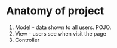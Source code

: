 # Anatomy of project

1. Model - data shown to all users. POJO.
2. View - users see when visit the page
3. Controller 